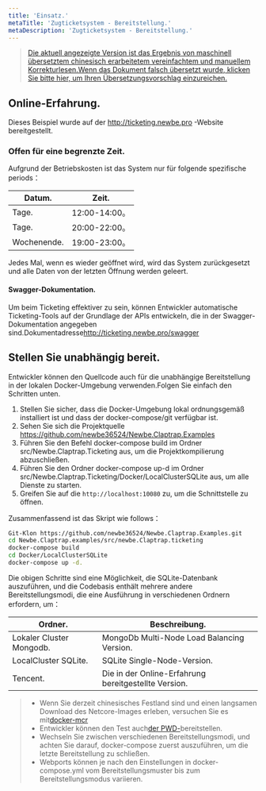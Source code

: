 ```yaml
---
title: 'Einsatz.'
metaTitle: 'Zugticketsystem - Bereitstellung.'
metaDescription: 'Zugticketsystem - Bereitstellung.'
---
```


> [Die aktuell angezeigte Version ist das Ergebnis von maschinell übersetztem chinesisch erarbeitetem vereinfachtem und manuellem Korrekturlesen.Wenn das Dokument falsch übersetzt wurde, klicken Sie bitte hier, um Ihren Übersetzungsvorschlag einzureichen.](https://crwd.in/newbeclaptrap)

## Online-Erfahrung.

Dieses Beispiel wurde auf der <http://ticketing.newbe.pro> -Website bereitgestellt.

### Offen für eine begrenzte Zeit.

Aufgrund der Betriebskosten ist das System nur für folgende spezifische periods：

| Datum.      | Zeit.        |
| ----------- | ------------ |
| Tage.       | 12:00-14:00。 |
| Tage.       | 20:00-22:00。 |
| Wochenende. | 19:00-23:00。 |

Jedes Mal, wenn es wieder geöffnet wird, wird das System zurückgesetzt und alle Daten von der letzten Öffnung werden geleert.

#### Swagger-Dokumentation.

Um beim Ticketing effektiver zu sein, können Entwickler automatische Ticketing-Tools auf der Grundlage der APIs entwickeln, die in der Swagger-Dokumentation angegeben sind.Dokumentadresse<http://ticketing.newbe.pro/swagger>

## Stellen Sie unabhängig bereit.

Entwickler können den Quellcode auch für die unabhängige Bereitstellung in der lokalen Docker-Umgebung verwenden.Folgen Sie einfach den Schritten unten.

1. Stellen Sie sicher, dass die Docker-Umgebung lokal ordnungsgemäß installiert ist und dass der docker-compose/git verfügbar ist.
2. Sehen Sie sich die Projektquelle <https://github.com/newbe36524/Newbe.Claptrap.Examples>
3. Führen Sie den Befehl docker-compose build im Ordner src/Newbe.Claptrap.Ticketing aus, um die Projektkompilierung abzuschließen.
4. Führen Sie den Ordner docker-compose up-d im Ordner src/Newbe.Claptrap.Ticketing/Docker/LocalClusterSQLite aus, um alle Dienste zu starten.
5. Greifen Sie auf die `http://localhost:10080` zu, um die Schnittstelle zu öffnen.

Zusammenfassend ist das Skript wie follows：

```bash
Git-Klon https://github.com/newbe36524/Newbe.Claptrap.Examples.git
cd Newbe.Claptrap.examples/src/newbe.Claptrap.ticketing
docker-compose build
cd Docker/LocalClusterSQLite
docker-compose up -d.
```

Die obigen Schritte sind eine Möglichkeit, die SQLite-Datenbank auszuführen, und die Codebasis enthält mehrere andere Bereitstellungsmodi, die eine Ausführung in verschiedenen Ordnern erfordern, um：

| Ordner.                  | Beschreibung.                                        |
| ------------------------ | ---------------------------------------------------- |
| Lokaler Cluster Mongodb. | MongoDb Multi-Node Load Balancing Version.           |
| LocalCluster SQLite.     | SQLite Single-Node-Version.                          |
| Tencent.                 | Die in der Online-Erfahrung bereitgestellte Version. |

> - Wenn Sie derzeit chinesisches Festland sind und einen langsamen Download des Netcore-Images erleben, versuchen Sie es mit[docker-mcr](https://github.com/newbe36524/Newbe.McrMirror)
> - Entwickler können den Test auch[der PWD-](https://labs.play-with-docker.com/)bereitstellen.
> - Wechseln Sie zwischen verschiedenen Bereitstellungsmodi, und achten Sie darauf, docker-compose zuerst auszuführen, um die letzte Bereitstellung zu schließen.
> - Webports können je nach den Einstellungen in docker-compose.yml vom Bereitstellungsmuster bis zum Bereitstellungsmodus variieren.
